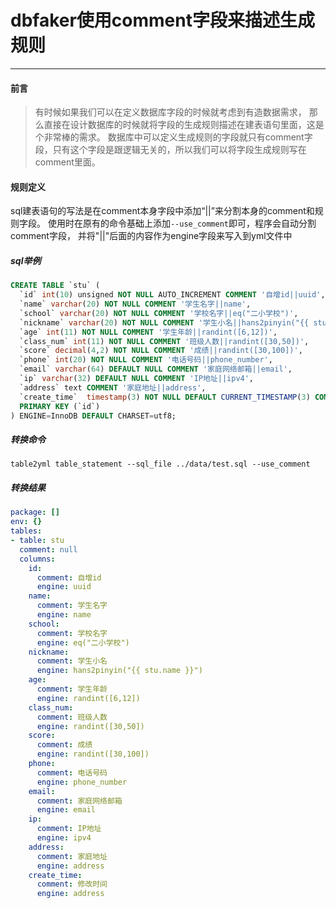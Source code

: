 # dbfaker使用comment字段来描述生成规则

-------
#### 前言
>有时候如果我们可以在定义数据库字段的时候就考虑到有造数据需求，
那么直接在设计数据库的时候就将字段的生成规则描述在建表语句里面，这是个非常棒的需求。
数据库中可以定义生成规则的字段就只有comment字段，只有这个字段是跟逻辑无关的，所以我们可以将字段生成规则写在comment里面。

#### 规则定义
sql建表语句的写法是在comment本身字段中添加“||”来分割本身的comment和规则字段。
使用时在原有的命令基础上添加`--use_comment`即可，程序会自动分割comment字段，
并将"||"后面的内容作为engine字段来写入到yml文件中

##### sql举例
```sql
CREATE TABLE `stu` (
  `id` int(10) unsigned NOT NULL AUTO_INCREMENT COMMENT '自增id||uuid',
  `name` varchar(20) NOT NULL COMMENT '学生名字||name',
  `school` varchar(20) NOT NULL COMMENT '学校名字||eq("二小学校")',
  `nickname` varchar(20) NOT NULL COMMENT '学生小名||hans2pinyin("{{ stu.name }}")',
  `age` int(11) NOT NULL COMMENT '学生年龄||randint([6,12])',
  `class_num` int(11) NOT NULL COMMENT '班级人数||randint([30,50])',
  `score` decimal(4,2) NOT NULL COMMENT '成绩||randint([30,100])',
  `phone` int(20) NOT NULL COMMENT '电话号码||phone_number',
  `email` varchar(64) DEFAULT NULL COMMENT '家庭网络邮箱||email',
  `ip` varchar(32) DEFAULT NULL COMMENT 'IP地址||ipv4',
  `address` text COMMENT '家庭地址||address',
  `create_time`  timestamp(3) NOT NULL DEFAULT CURRENT_TIMESTAMP(3) COMMENT '修改时间',
  PRIMARY KEY (`id`)
) ENGINE=InnoDB DEFAULT CHARSET=utf8;
```
##### 转换命令
```shell script
table2yml table_statement --sql_file ../data/test.sql --use_comment
```

##### 转换结果
```yaml
package: []
env: {}
tables:
- table: stu
  comment: null
  columns:
    id:
      comment: 自增id
      engine: uuid
    name:
      comment: 学生名字
      engine: name
    school:
      comment: 学校名字
      engine: eq("二小学校")
    nickname:
      comment: 学生小名
      engine: hans2pinyin("{{ stu.name }}")
    age:
      comment: 学生年龄
      engine: randint([6,12])
    class_num:
      comment: 班级人数
      engine: randint([30,50])
    score:
      comment: 成绩
      engine: randint([30,100])
    phone:
      comment: 电话号码
      engine: phone_number
    email:
      comment: 家庭网络邮箱
      engine: email
    ip:
      comment: IP地址
      engine: ipv4
    address:
      comment: 家庭地址
      engine: address
    create_time:
      comment: 修改时间
      engine: address
```